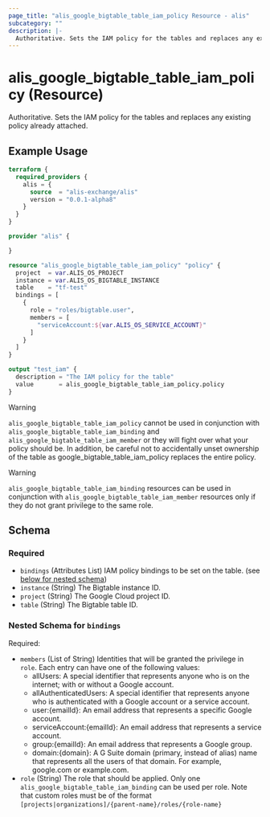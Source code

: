 ```yaml
---
page_title: "alis_google_bigtable_table_iam_policy Resource - alis"
subcategory: ""
description: |-
  Authoritative. Sets the IAM policy for the tables and replaces any existing policy already attached.
---
```


# alis_google_bigtable_table_iam_policy (Resource)

Authoritative. Sets the IAM policy for the tables and replaces any existing policy already attached.

## Example Usage

```terraform
terraform {
  required_providers {
    alis = {
      source  = "alis-exchange/alis"
      version = "0.0.1-alpha8"
    }
  }
}

provider "alis" {

}

resource "alis_google_bigtable_table_iam_policy" "policy" {
  project  = var.ALIS_OS_PROJECT
  instance = var.ALIS_OS_BIGTABLE_INSTANCE
  table    = "tf-test"
  bindings = [
    {
      role = "roles/bigtable.user",
      members = [
        "serviceAccount:${var.ALIS_OS_SERVICE_ACCOUNT}"
      ]
    }
  ]
}

output "test_iam" {
  description = "The IAM policy for the table"
  value       = alis_google_bigtable_table_iam_policy.policy
}
```

> [!WARNING]
> `alis_google_bigtable_table_iam_policy` cannot be used in conjunction with `alis_google_bigtable_table_iam_binding` and `alis_google_bigtable_table_iam_member` or they will fight over what your policy should be.
> In addition, be careful not to accidentally unset ownership of the table as google_bigtable_table_iam_policy replaces the entire policy.

> [!WARNING]
> `alis_google_bigtable_table_iam_binding` resources can be used in conjunction with `alis_google_bigtable_table_iam_member` resources only if they do not grant privilege to the same role.

<!-- schema generated by tfplugindocs -->
## Schema

### Required

- `bindings` (Attributes List) IAM policy bindings to be set on the table. (see [below for nested schema](#nestedatt--bindings))
- `instance` (String) The Bigtable instance ID.
- `project` (String) The Google Cloud project ID.
- `table` (String) The Bigtable table ID.

<a id="nestedatt--bindings"></a>
### Nested Schema for `bindings`

Required:

- `members` (List of String) Identities that will be granted the privilege in `role`. Each entry can have one of the following values:
	- allUsers: A special identifier that represents anyone who is on the internet; with or without a Google account.
	- allAuthenticatedUsers: A special identifier that represents anyone who is authenticated with a Google account or a service account.
	- user:{emailId}: An email address that represents a specific Google account.
	- serviceAccount:{emailId}: An email address that represents a service account.
	- group:{emailId}: An email address that represents a Google group.
	- domain:{domain}: A G Suite domain (primary, instead of alias) name that represents all the users of that domain. For example, google.com or example.com.
- `role` (String) The role that should be applied. Only one `alis_google_bigtable_table_iam_binding` can be used per role.
Note that custom roles must be of the format `[projects|organizations]/{parent-name}/roles/{role-name}`